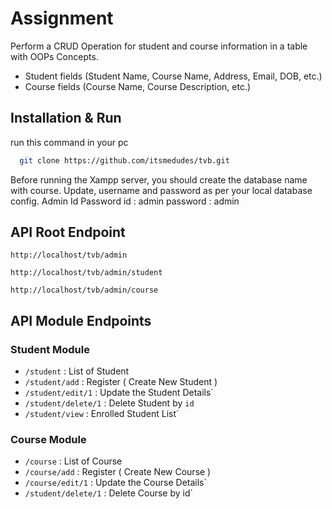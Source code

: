 # Assignment

Perform a CRUD Operation for student and course information in a table with OOPs Concepts.
*	Student fields (Student Name, Course Name, Address, Email, DOB, etc.)
*	Course fields (Course Name, Course Description, etc.)


## Installation & Run

run this command in your pc
```bash
  git clone https://github.com/itsmedudes/tvb.git
```

Before running the Xampp server, you should create the database name with course.
Update, username and password as per your local database config.
Admin Id Password
id : admin
password : admin

## API Root Endpoint

`http://localhost/tvb/admin`

`http://localhost/tvb/admin/student`

`http://localhost/tvb/admin/course`




## API Module Endpoints

### Student Module


* `/student` : List of Student 
* `/student/add` : Register ( Create New Student ) 
* `/student/edit/1` : Update the Student Details`
* `/student/delete/1` : Delete Student by `id`
* `/student/view` : Enrolled Student List`




### Course Module
* `/course` : List of Course
* `/course/add` : Register ( Create New Course ) 
* `/course/edit/1` : Update the Course Details`
* `/student/delete/1` : Delete Course by id`



